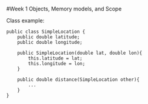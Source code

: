 #Week 1 Objects, Memory models, and Scope

Class example:
```
public class SimpleLocation {
	public double latitude;
	public double longitude; 

	public SimpleLocation(double lat, double lon){
		this.latitude = lat; 
		this.longitude = lon; 
	}

	public double distance(SimpleLocation other){
		...
	}
}
```